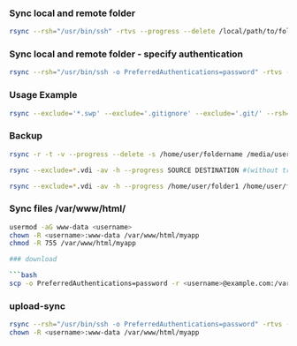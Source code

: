 ### Sync local and remote folder

```bash
rsync --rsh="/usr/bin/ssh" -rtvs --progress --delete /local/path/to/folder user@example.com:/path/to/folder
```

### Sync local and remote folder - specify authentication

```bash
rsync --rsh="/usr/bin/ssh -o PreferredAuthentications=password" -rtvs --progress --delete /local/path/to/folder user@example.com:/path/to/folder
```

### Usage Example

```bash
rsync --exclude='*.swp' --exclude='.gitignore' --exclude='.git/' --rsh="/usr/bin/ssh -o PreferredAuthentications=password" -rtvs --progress --delete ~/work/project1 user@example.com:/home/user/work/
```

### Backup

```bash
rsync -r -t -v --progress --delete -s /home/user/foldername /media/user/backup_disk/
```

```bash
rsync --exclude=*.vdi -av -h --progress SOURCE DESTINATION #(without tr /)
```

```bash
rsync --exclude=*.vdi -av -h --progress /home/user/folder1 /home/user/folder2 /home/user/folder3 /home/user/folder4 /mnt/external/disk
```

### Sync files /var/www/html/

```bash
usermod -aG www-data <username>
chown -R <username>:www-data /var/www/html/myapp
chmod -R 755 /var/www/html/myapp

### download

```bash
scp -o PreferredAuthentications=password -r <username>@example.com:/var/www/html/myapp ./
```

### upload-sync

```bash
rsync --rsh="/usr/bin/ssh -o PreferredAuthentications=password" -rtvs --progress --delete /var/www/html/myapp <username>@example.com:/var/www/html/
chown -R <username>:www-data /var/www/html/myapp
```


